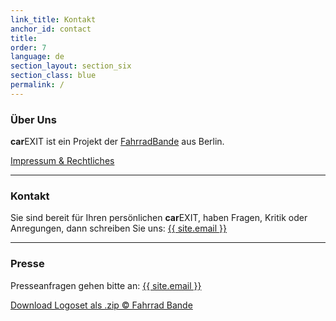 ```yaml
---
link_title: Kontakt
anchor_id: contact
title:
order: 7
language: de
section_layout: section_six
section_class: blue
permalink: /
---
```


### Über Uns
**car**EXIT ist ein Projekt der <a href="http://mitradgelegenheit.org/" target="_blank">FahrradBande</a> aus Berlin.

[Impressum & Rechtliches](impressum.html)

***

### Kontakt
Sie sind bereit für Ihren persönlichen **car**EXIT, haben Fragen, Kritik oder Anregungen, dann schreiben Sie uns:
<a href="mailto:{{ site.email }}">{{ site.email }}</a>

***

### Presse
Presseanfragen gehen bitte an:
<a href="mailto:{{ site.email }}">{{ site.email }}</a>

<a href="http://mitradgelegenheit.org/wp-content/uploads/2016/03/Logos.zip" target="_blank">Download Logoset als .zip © Fahrrad Bande</a> 


